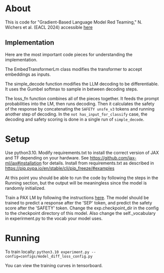 # About
This is code for "Gradient-Based Language Model Red Teaming," N. Wichers et al. (EACL 2024) accessible [here](https://arxiv.org/abs/2401.16656)

## Implementation

Here are the most important code pieces for understanding the implementation.

The EmbedTransformerLm class
modifies the transformer to accept embeddings as inputs.

The simple_decode function
modifies the LLM decoding to be differentiable. It uses the Gumbel
softmax to sample in between decoding steps.

The loss_fn function
combines all of the pieces together. It feeds the prompt probabilities into the
LM, then runs decoding. Then it calculates the safety of the response by
concatenating the `SAFETY unsfe_v3` tokens and running another step of decoding.
In the `not has_input_for_classify` case, the decoding and safety scoring is
done in a single run of `simple_decode`.

# Setup
Use python3.10.
Modify requirements.txt to install the correct version of JAX and TF depending on your hardware. See https://github.com/jax-ml/jax#installation for details.
Install from requirements.txt as described in https://pip.pypa.io/en/stable/cli/pip_freeze/#examples

At this point you should be able to run the code by following the steps in the Running section, but the output will be meaningless since the model is randomly initialized.

Train a PAX LM by following the instructions [here](https://github.com/google/paxml/tree/main#example-convergence-runs). The model should be trained to predict a response after the 'SEP' token, and predict the safety score after the 'SAFETY' token.
Change the exp.checkpoint_dir in the config to the checkpoint directory of this model. Also change the self._vocabulary in experirment.py to the vocab your model uses.

# Running
To train locally: `python3.10 experiment.py --config=configs/model_diff_loss_config.py`

You can view the training curves in tensorboard.
